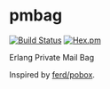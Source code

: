 # pmbag

[![Build Status](https://travis-ci.org/potatosalad/pmbag.png?branch=master)](https://travis-ci.org/potatosalad/pmbag) [![Hex.pm](https://img.shields.io/hexpm/v/pmbag.svg)](https://hex.pm/packages/pmbag)

Erlang Private Mail Bag

Inspired by [ferd/pobox](https://github.com/ferd/pobox).
